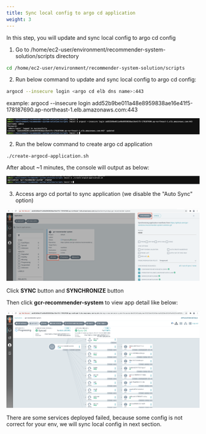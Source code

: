 ```yaml
---
title: Sync local config to argo cd application
weight: 3
---
```


In this step, you will update and sync local config to argo cd config

1. Go to /home/ec2-user/environment/recommender-system-solution/scripts directory

```sh
cd /home/ec2-user/environment/recommender-system-solution/scripts
```

2. Run below command to update and sync local config to argo cd config:

```sh
argocd --insecure login <argo cd elb dns name>:443
```
example: argocd --insecure login add52b9be011a48e8959838ae16e41f5-178187690.ap-northeast-1.elb.amazonaws.com:443

![Argocd cli login](/images/argocd-cli-login.png)

2. Run the below command to create argo cd application

```sh
./create-argocd-application.sh
```
After about ~1 minutes, the console will output as below:

![Argocd create application](/images/argocd-create-app.png)

3. Access argo cd portal to sync application (we disable the "Auto Sync" option)

![Argocd application sync](/images/argocd-app-sync.png)

Click **SYNC** button and **SYNCHRONIZE** button

Then click **gcr-recommender-system** to view app detail like below:

![Argocd application status](/images/argocd-app-status.png)

There are some services deployed failed, because some config is not correct for your env, we will sync local config in next section.

